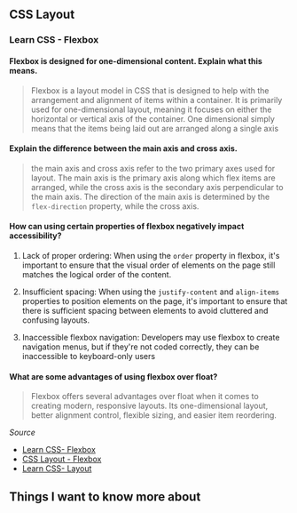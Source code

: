 ## CSS Layout

### Learn CSS - Flexbox

#### Flexbox is designed for one-dimensional content. Explain what this means.
> Flexbox is a layout model in CSS that is designed to help with the arrangement and alignment of items within a container. It is primarily used for one-dimensional layout, meaning it focuses on either the horizontal or vertical axis of the container.
One dimensional simply means that the items being laid out are arranged along a single axis

#### Explain the difference between the main axis and cross axis.
> the main axis and cross axis refer to the two primary axes used for layout. The main axis is the primary axis along which flex items are arranged, while the cross axis is the secondary axis perpendicular to the main axis. The direction of the main axis is determined by the `flex-direction` property, while the cross axis.

#### How can using certain properties of flexbox negatively impact accessibility?
1. Lack of proper ordering: When using the `order` property in flexbox, it's important to ensure that the visual order of elements on the page still matches the logical order of the content.

2. Insufficient spacing: When using the `justify-content` and `align-items` properties to position elements on the page, it's important to ensure that there is sufficient spacing between elements to avoid cluttered and confusing layouts.

3. Inaccessible flexbox navigation: Developers may use flexbox to create navigation menus, but if they're not coded correctly, they can be inaccessible to keyboard-only users

#### What are some advantages of using flexbox over float?

> Flexbox offers several advantages over float when it comes to creating modern, responsive layouts. Its one-dimensional layout, better alignment control, flexible sizing, and easier item reordering.


*Source*
- [Learn CSS- Flexbox](https://web.dev/learn/css/flexbox/)
- [CSS Layout - Flexbox](https://developer.mozilla.org/en-US/docs/Learn/CSS/CSS_layout/Flexbox)
- [Learn CSS- Layout](https://web.dev/learn/css/layout/)

## Things I want to know more about
